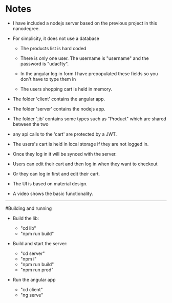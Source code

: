 # Notes

- I have included a nodejs server based on the previous project in this nanodegree.

- For simplicity, it does not use a database

  - The products list is hard coded
  
  - There is only one user. The username is "username" and the password is "udac1ty".
  
  - In the angular log in form I have prepopulated these fields so you don't have to type them in
  
  - The users shopping cart is held in memory.
  
- The folder 'client' contains the angular app.

- The folder 'server' contains the nodejs app.

- The folder ';ib' contains some types such as "Product" which are shared between the two

- any api calls to the 'cart' are protected by a JWT.

- The users's cart is held in local storage if they are not logged in.

- Once they log in it will be synced with the server.

- Users can edit their cart and then log in when they want to checkout

- Or they can log in first and edit their cart.

- The UI is based on material design.

- A video shows the basic functionality.

----

#Building and running

- Build the lib:

	- "cd lib"
	- "npm run build"
	
	
- Build and start the server:

	- "cd server"
	- "npm i"
	- "npm run build"
	- "npm run prod"
	
	
- Run the angular app

	 - "cd client"
	 - "ng serve"
	 
	 

